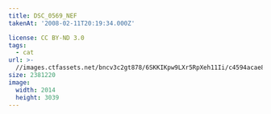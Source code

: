```yaml
---
title: DSC_0569_NEF
takenAt: '2008-02-11T20:19:34.000Z'

license: CC BY-ND 3.0
tags:
  - cat
url: >-
  //images.ctfassets.net/bncv3c2gt878/6SKKIKpw9LXr5RpXeh11Ii/c4594acae84938ec576e530b89e449e6/dsc_0569_nef_4560394602_o
size: 2381220
image:
  width: 2014
  height: 3039
---
```

